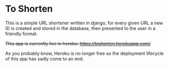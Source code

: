 # To Shorten

This is a simple URL shortener written in django, for every given URL a new ID
is created and stored in the database, then presented to the user in a friendly format.

~~This app is currently live in heroku: https://toshorten.herokuapp.com/~~

As you probably know, Heroku is no longer free so the deployment lifecycle of this app has sadly come to an  end.


